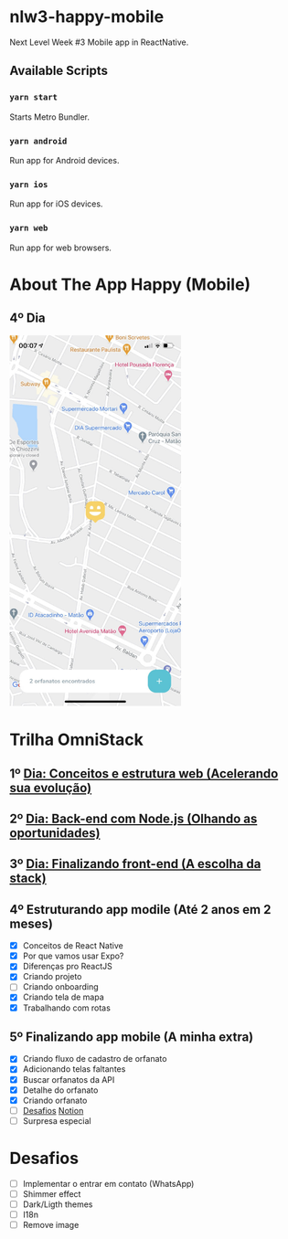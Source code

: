 # nlw3-happy-mobile
Next Level Week #3 Mobile app in ReactNative.

## Available Scripts

### `yarn start`
Starts Metro Bundler.

### `yarn android`
Run app for Android devices.

### `yarn ios`
Run app for iOS devices.

### `yarn web`
Run app for web browsers.

# About The App Happy (Mobile)
## 4º Dia
<img src="/src/images/screenshots/01 - OrphanagesMap.jpg" width="300">

# Trilha OmniStack
## 1º [Dia: Conceitos e estrutura web (Acelerando sua evolução)](https://github.com/FlavioMiyaji/nlw3-happy-web)
## 2º [Dia: Back-end com Node.js (Olhando as oportunidades)](https://github.com/FlavioMiyaji/nlw3-happy)
## 3º [Dia: Finalizando front-end (A escolha da stack)](https://github.com/FlavioMiyaji/nlw3-happy-web)
## 4º Estruturando app modile (Até 2 anos em 2 meses)
* [x] Conceitos de React Native
* [x] Por que vamos usar Expo?
* [x] Diferenças pro ReactJS
* [x] Criando projeto
* [ ] Criando onboarding
* [x] Criando tela de mapa
* [x] Trabalhando com rotas
## 5º Finalizando app mobile (A minha extra)
* [x] Criando fluxo de cadastro de orfanato
* [x] Adicionando telas faltantes
* [x] Buscar orfanatos da API
* [x] Detalhe do orfanato
* [x] Criando orfanato
* [ ] [Desafios](https://github.com/rocketseat-education/nlw-03-omnistack) [Notion](https://www.notion.so/Vers-o-2-0-do-Happy-c754db7a4d41469e8c2d00fcf75392c4)
* [ ] Surpresa especial

# Desafios
* [ ] Implementar o entrar em contato (WhatsApp)
* [ ] Shimmer effect
* [ ] Dark/Ligth themes
* [ ] I18n
* [ ] Remove image
